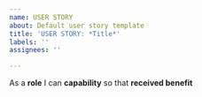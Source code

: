```yaml
---
name: USER STORY
about: Default user story template
title: 'USER STORY: *Title*'
labels: ''
assignees: ''

---
```


As a **role** I can **capability** so that **received benefit**

